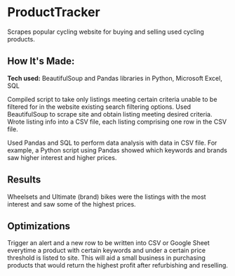 # ProductTracker

Scrapes popular cycling website for buying and selling used cycling products. 

## How It's Made:

**Tech used:** BeautifulSoup and Pandas libraries in Python, Microsoft Excel, SQL

Compiled script to take only listings meeting certain criteria unable to be filtered for in the website existing search filtering options. Used BeautifulSoup to scrape site and obtain listing meeting desired criteria. Wrote listing info into a CSV file, each listing comprising one row in the CSV file. 

Used Pandas and SQL to perform data analysis with data in CSV file. For example, a Python script using Pandas showed which keywords and brands saw higher interest and higher prices.

## Results

Wheelsets and Ultimate (brand) bikes were the listings with the most interest and saw some of the highest prices.

## Optimizations

Trigger an alert and a new row to be written into CSV or Google Sheet everytime a product with certain keywords and under a certain price threshold is listed to site. This will aid a small business in purchasing products that would return the highest profit after refurbishing and reselling. 
